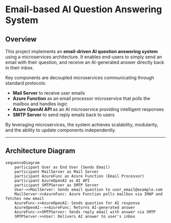 # Email-based AI Question Answering System

## Overview

This project implements an **email-driven AI question answering system** using a microservices architecture. It enables end-users to simply send an email with their question, and receive an AI-generated answer directly back in their inbox.

Key components are decoupled microservices communicating through standard protocols:

- **Mail Server** to receive user emails
- **Azure Function** as an email processor microservice that polls the mailbox and handles logic
- **Azure OpenAI API** as an AI microservice providing intelligent responses
- **SMTP Server** to send reply emails back to users

By leveraging microservices, the system achieves scalability, modularity, and the ability to update components independently.

---

## Architecture Diagram

```mermaid
sequenceDiagram
    participant User as End User (Sends Email)
    participant MailServer as Mail Server
    participant AzureFunc as Azure Function (Email Processor)
    participant AzureOpenAI as AI API
    participant SMTPServer as SMTP Server
    User->>MailServer: Sends email question to user_email@example.com
    MailServer->>AzureFunc: Azure Function polls mailbox via IMAP and fetches new email
    AzureFunc->>AzureOpenAI: Sends question for AI response
    AzureOpenAI-->>AzureFunc: Returns AI-generated answer
    AzureFunc->>SMTPServer: Sends reply email with answer via SMTP
    SMTPServer->>User: Delivers AI answer to user's inbox
